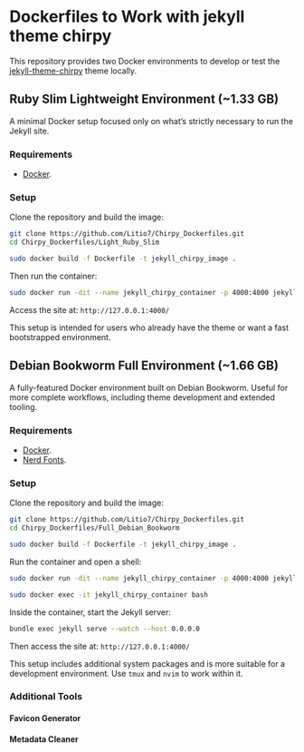 # Dockerfiles to Work with jekyll theme chirpy

This repository provides two Docker environments to develop or test the [jekyll-theme-chirpy](https://github.com/cotes2020/jekyll-theme-chirpy) theme locally.

## Ruby Slim Lightweight Environment (~1.33 GB)

A minimal Docker setup focused only on what’s strictly necessary to run the Jekyll site.

### Requirements

- [Docker](https://docs.docker.com/get-docker/).

### Setup

Clone the repository and build the image:

```bash
git clone https://github.com/Litio7/Chirpy_Dockerfiles.git
cd Chirpy_Dockerfiles/Light_Ruby_Slim

sudo docker build -f Dockerfile -t jekyll_chirpy_image .
```

Then run the container:

```bash
sudo docker run -dit --name jekyll_chirpy_container -p 4000:4000 jekyll_chirpy_image
```

Access the site at: `http://127.0.0.1:4000/`

This setup is intended for users who already have the theme or want a fast bootstrapped environment.

## Debian Bookworm Full Environment (~1.66 GB)

A fully-featured Docker environment built on Debian Bookworm. Useful for more complete workflows, including theme development and extended tooling.

### Requirements

- [Docker](https://docs.docker.com/get-docker/).
- [Nerd Fonts](https://www.nerdfonts.com/font-downloads).

### Setup

Clone the repository and build the image:

```bash
git clone https://github.com/Litio7/Chirpy_Dockerfiles.git
cd Chirpy_Dockerfiles/Full_Debian_Bookworm

sudo docker build -f Dockerfile -t jekyll_chirpy_image .
```

Run the container and open a shell:

```bash
sudo docker run -dit --name jekyll_chirpy_container -p 4000:4000 jekyll_chirpy_image

sudo docker exec -it jekyll_chirpy_container bash
```

Inside the container, start the Jekyll server:

```bash
bundle exec jekyll serve --watch --host 0.0.0.0
```

Then access the site at: `http://127.0.0.1:4000/`

This setup includes additional system packages and is more suitable for a development environment. Use `tmux` and `nvim` to work within it.

### Additional Tools

#### Favicon Generator

#### Metadata Cleaner

